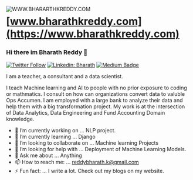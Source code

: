 <a href="https://www.bharathkreddy.com"><img align="left" src="https://i.imgur.com/axjt3Qe.png" alt="WWW.BHARARTHKREDDY.COM" title="www.bharathkreddy.com"></a>
# [www.bharathkreddy.com](https://www.bharathkreddy.com)

### Hi there im Bharath Reddy 👋


   [![Twitter Follow](https://img.shields.io/twitter/follow/Bharath95440790?label=Bharath&style=social)](https://twitter.com/Bharath95440790)
   [![Linkedin: Bharath](https://img.shields.io/badge/-Bharath%20Reddy-blue?style=flat-square&logo=Linkedin&logoColor=white&link=https://www.linkedin.com/in/bharath-k-reddy/)](https://www.linkedin.com/in/bharath-k-reddy/)
   [![Medium Badge](https://img.shields.io/badge/-Bharath-000000?style=flat&labelColor=000000&logo=Medium&link=https://medium.com/@reddybharath.k)](https://medium.com/@reddybharath.k)


I am a teacher, a consultant and a data scientist. 


I teach Machine learning and AI to people with no prior exposure to coding or mathmatics. I consult on how can organizations convert data to valuble Ops Accumen. I am employed with a large bank to analyze their data and help them with a big transformation project. My work is at the intersection of Data Analytics, Data Engineering and Fund Accounting Domain knowledge.



- 🔭 I’m currently working on ... NLP project.
- 🌱 I’m currently learning ... Django
- 👯 I’m looking to collaborate on ... Machine learning Projects
- 🤔 I’m looking for help with ... Deployment of Machine Learning Models.
- 💬 Ask me about ... Anything
- 📫 How to reach me: ... reddybharath.k@gmail.com
- ⚡ Fun fact: ... I write a lot. Check out my blogs on my website.


